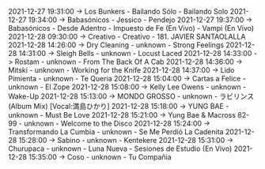 2021-12-27 19:31:00 -> Los Bunkers - Bailando Sólo - Bailando Solo
2021-12-27 19:34:00 -> Babasónicos - Jessico - Pendejo
2021-12-27 19:37:00 -> Babasónicos - Desde Adentro - Impuesto de Fe (En Vivo) - Vampi (En Vivo)
2021-12-28 09:30:00 -> Creativo - Creativo - 181. JAVIER SANTAOLALLA
2021-12-28 14:26:00 -> Dry Cleaning - unknown - Strong Feelings
2021-12-28 14:31:00 -> Sleigh Bells - unknown - Locust Laced
2021-12-28 14:33:00 -> Rostam - unknown - From The Back Of A Cab
2021-12-28 14:36:00 -> Mitski - unknown - Working for the Knife
2021-12-28 14:37:00 -> Lido Pimienta - unknown - Te Queria
2021-12-28 15:04:00 -> Cartas a Felice - unknown - El Zope
2021-12-28 15:08:00 -> Kelly Lee Owens - unknown - Wake-Up
2021-12-28 15:13:00 -> MONDO GROSSO - unknown - ラビリンス (Album Mix) [Vocal:満島ひかり]
2021-12-28 15:18:00 -> YUNG BAE - unknown - Must Be Love
2021-12-28 15:21:00 -> Yung Bae & Macross 82-99 - unknown - Welcome to the Disco
2021-12-28 15:24:00 -> Transformando La Cumbia - unknown - Se Me Perdió La Cadenita
2021-12-28 15:28:00 -> Sabino - unknown - Kentekere
2021-12-28 15:31:00 -> Churupaca - unknown - Luna Nueva - Sesiones de Estudio (En Vivo)
2021-12-28 15:35:00 -> Coso - unknown - Tu Compañia

